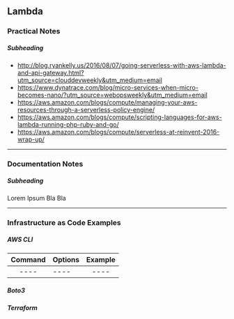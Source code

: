 ## Lambda

### Practical Notes

##### *Subheading*
- http://blog.ryankelly.us/2016/08/07/going-serverless-with-aws-lambda-and-api-gateway.html?utm_source=clouddevweekly&utm_medium=email
- https://www.dynatrace.com/blog/micro-services-when-micro-becomes-nano/?utm_source=webopsweekly&utm_medium=email
- https://aws.amazon.com/blogs/compute/managing-your-aws-resources-through-a-serverless-policy-engine/
- https://aws.amazon.com/blogs/compute/scripting-languages-for-aws-lambda-running-php-ruby-and-go/
- https://aws.amazon.com/blogs/compute/serverless-at-reinvent-2016-wrap-up/

---

### Documentation Notes

##### *Subheading*

Lorem Ipsum Bla Bla

---

### Infrastructure as Code Examples

##### *AWS CLI*

| Command        | Options      | Example  |
| :-------------:|------------- | :-----:  |
| ---- | ---- | ---- |

##### *Boto3*

##### *Terraform*
